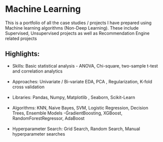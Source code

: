 # Machine Learning
 This is a portfolio of all the case studies / projects I have prepared using Machine learning algorithms (Non-Deep Learning). These include Supervised, Unsupervised projects as well as Recommendation Engine related projects <br>
## Highlights:<br>
<ul>
<li>Skills: Basic statistical analysis - ANOVA, Chi-square, two-sample t-test and correlation analytics</li><br>
<li>Approaches: Univariate / Bi-variate EDA, PCA , Regularization, K-fold cross validation</li><br>
<li>Libraries: Pandas, Numpy, Matplotlib , Seaborn, Scikit-Learn</li><br>
<li>Algorithms: KNN, Naive Bayes, SVM, Logistic Regression, Decision Trees, Ensemble Models -GradientBoosting, XGBoost, RandomForestRegressor, AdaBoost</li><br>
<li>Hyperparameter Search: Grid Search, Random Search, Manual hyperparameter searches</li><br>
</ul>
